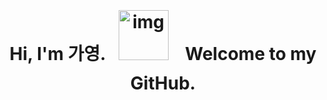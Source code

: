 <h1 align="center">Hi, I'm 가영.<img  src="http://www.fashionbiz.co.kr/images/TN/AR/6-%ED%8A%B8%EC%9C%84%ED%8B%B03.JPG" alt="img" style="height: 80px; padding:20px;"/> Welcome to my GitHub.</h1>

